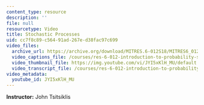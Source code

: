 ```yaml
---
content_type: resource
description: ''
file: null
resourcetype: Video
title: Stochastic Processes
uid: cc7f8c89-c564-91ad-267e-d38fac97c699
video_files:
  archive_url: https://archive.org/download/MITRES.6-012S18/MITRES6_012S18_L21-03_300k.mp4
  video_captions_file: /courses/res-6-012-introduction-to-probability-spring-2018/afbbcb82a3755373adb7c86e53516ded_JYI5xKlH_MU.vtt
  video_thumbnail_file: https://img.youtube.com/vi/JYI5xKlH_MU/default.jpg
  video_transcript_file: /courses/res-6-012-introduction-to-probability-spring-2018/be33f429d9b97b2c65f1e82b8f8d937f_JYI5xKlH_MU.pdf
video_metadata:
  youtube_id: JYI5xKlH_MU
---
```


**Instructor:** John Tsitsiklis